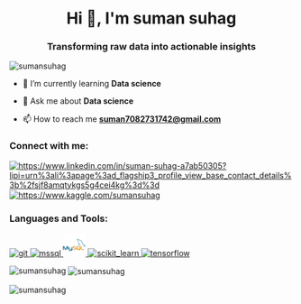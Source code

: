 <h1 align="center">Hi 👋, I'm suman suhag</h1>
<h3 align="center">Transforming raw data into actionable insights</h3>

<p align="left"> <img src="https://komarev.com/ghpvc/?username=sumansuhag&label=Profile%20views&color=0e75b6&style=flat" alt="sumansuhag" /> </p>

- 🌱 I’m currently learning **Data science**

- 💬 Ask me about **Data science**

- 📫 How to reach me **suman7082731742@gmail.com**

<h3 align="left">Connect with me:</h3>
<p align="left">
<a href="https://linkedin.com/in/https://www.linkedin.com/in/suman-suhag-a7ab50305?lipi=urn%3ali%3apage%3ad_flagship3_profile_view_base_contact_details%3b%2fsjf8amqtykgs5g4cei4kg%3d%3d" target="blank"><img align="center" src="https://raw.githubusercontent.com/rahuldkjain/github-profile-readme-generator/master/src/images/icons/Social/linked-in-alt.svg" alt="https://www.linkedin.com/in/suman-suhag-a7ab50305?lipi=urn%3ali%3apage%3ad_flagship3_profile_view_base_contact_details%3b%2fsjf8amqtykgs5g4cei4kg%3d%3d" height="30" width="40" /></a>
<a href="https://kaggle.com/https://www.kaggle.com/sumansuhag" target="blank"><img align="center" src="https://raw.githubusercontent.com/rahuldkjain/github-profile-readme-generator/master/src/images/icons/Social/kaggle.svg" alt="https://www.kaggle.com/sumansuhag" height="30" width="40" /></a>
</p>

<h3 align="left">Languages and Tools:</h3>
<p align="left"> <a href="https://git-scm.com/" target="_blank" rel="noreferrer"> <img src="https://www.vectorlogo.zone/logos/git-scm/git-scm-icon.svg" alt="git" width="40" height="40"/> </a> <a href="https://www.microsoft.com/en-us/sql-server" target="_blank" rel="noreferrer"> <img src="https://www.svgrepo.com/show/303229/microsoft-sql-server-logo.svg" alt="mssql" width="40" height="40"/> </a> <a href="https://www.mysql.com/" target="_blank" rel="noreferrer"> <img src="https://raw.githubusercontent.com/devicons/devicon/master/icons/mysql/mysql-original-wordmark.svg" alt="mysql" width="40" height="40"/> </a> <a href="https://scikit-learn.org/" target="_blank" rel="noreferrer"> <img src="https://upload.wikimedia.org/wikipedia/commons/0/05/Scikit_learn_logo_small.svg" alt="scikit_learn" width="40" height="40"/> </a> <a href="https://www.tensorflow.org" target="_blank" rel="noreferrer"> <img src="https://www.vectorlogo.zone/logos/tensorflow/tensorflow-icon.svg" alt="tensorflow" width="40" height="40"/> </a> </p>

<p><img align="left" src="https://github-readme-stats.vercel.app/api/top-langs?username=sumansuhag&show_icons=true&locale=en&layout=compact" alt="sumansuhag" /></p>

<p>&nbsp;<img align="center" src="https://github-readme-stats.vercel.app/api?username=sumansuhag&show_icons=true&locale=en" alt="sumansuhag" /></p>

<p><img align="center" src="https://github-readme-streak-stats.herokuapp.com/?user=sumansuhag&" alt="sumansuhag" /></p>

